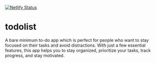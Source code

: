 [![Netlify Status](https://api.netlify.com/api/v1/badges/fdc42cd2-4052-4ca0-93af-6470cf4ab8b2/deploy-status)](https://app.netlify.com/sites/todoarray/deploys)
# todolist
A bare minimum to-do app which is perfect for people who want to stay focused on their tasks and avoid distractions. With just a few essential features, this app helps you to stay organized, prioritize your tasks, track progress, and stay motivated.
